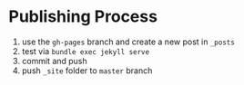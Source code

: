 # Publishing Process

1. use the `gh-pages` branch and create a new post in `_posts`
2. test via `bundle exec jekyll serve`
3. commit and push
4. push `_site` folder to `master` branch
